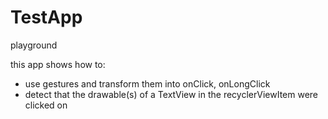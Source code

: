 # TestApp
playground

this app shows how to:
- use gestures and transform them into onClick, onLongClick
- detect that the drawable(s) of a TextView in the recyclerViewItem were clicked on
